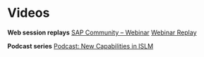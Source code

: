 # Videos

**Web session replays**
[SAP Community – Webinar](https://www.youtube.com/live/JSkAeb0lp4s)
[Webinar Replay](https://www.youtube.com/watch?v=SezO4_HTHfQ)

**Podcast series**
[Podcast: New Capabilities in ISLM](https://open.spotify.com/episode/7cQoqgt8SGmncXhuwQWzan)
